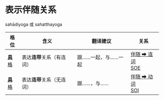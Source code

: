 # 表示伴随关系
sahādiyoga 或 sahatthayoga

|格位|含义|翻译建议|关系|
|-|-|-|-|
|[**具**格](https://assets-hk.wikipali.org/pali-handbook/zh-Hans/declension/instr.html)|表达**连带**关系（有连词）|跟……一起，与……一起|[伴随 ➡ 连词<br>SOE](https://assets-hk.wikipali.org/pali-handbook/zh-Hans/basic-relation/instr/instr-soe.html)|
|[**具**格](https://assets-hk.wikipali.org/pali-handbook/zh-Hans/declension/instr.html)|表达**连带**关系（无连词）|跟……，与……|[伴随 ➡ 动词<br>SOI](https://assets-hk.wikipali.org/pali-handbook/zh-Hans/basic-relation/instr/instr-soi.html)|
